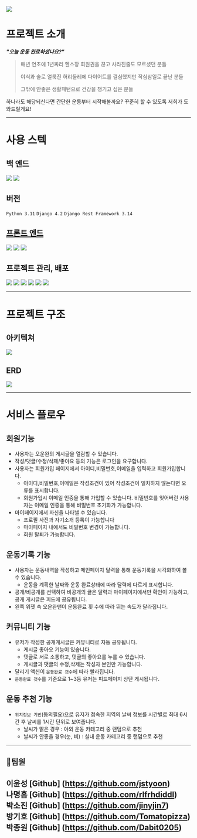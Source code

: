 <img src="https://capsule-render.vercel.app/api?type=waving&color=auto&height=200&section=header&text=오운완&fontSize=90" />

# 프로젝트 소개
**_"오늘 운동 완료하셨나요?"_**

>매년 연초에 1년짜리 헬스장 회원권을 끊고 사라진줄도 모르셨던 분들
>
>야식과 술로 얼룩진 허리둘레에 다이어트를 결심했지만 작심삼일로 끝난 분들
>
>그밖에 안좋은 생활패턴으로 건강을 챙기고 싶은 분들

하나라도 해당되신다면
간단한 운동부터 시작해볼까요?
꾸준히 할 수 있도록 저희가 도와드릴게요!

---
# 사용 스텍

## 백 엔드
<img src="https://img.shields.io/badge/python-3776AB?style=for-the-badge&logo=python&logoColor=white"> 
<img src="https://img.shields.io/badge/django-092E20?style=for-the-badge&logo=django&logoColor=white"> 

## 버전
`Python 3.11`
`Django 4.2`
`Django Rest Framework 3.14`

## [프론트 엔드](https://github.com/rlfrhdiddl/A8ooo_fr)
<img src="https://img.shields.io/badge/CSS3-1572B6?style=for-the-badge&logo=CSS3&logoColor=white">
<img src="https://img.shields.io/badge/html5-E34F26?style=for-the-badge&logo=html5&logoColor=white"> 
<img src="https://img.shields.io/badge/javascript-F7DF1E?style=for-the-badge&logo=javascript&logoColor=black">

## 프로젝트 관리, 배포
<img src="https://img.shields.io/badge/Git-F05032?style=for-the-badge&logo=Git&logoColor=white">
<img src="https://img.shields.io/badge/Github-181717?style=for-the-badge&logo=Github&logoColor=white">
<img src="https://img.shields.io/badge/Visual Studio Code-007ACC?style=for-the-badge&logo=Visual Studio Code&logoColor=white">
<img src="https://img.shields.io/badge/Gunicorn-499848?style=for-the-badge&logo=Gunicorn&logoColor=white">
<img src="https://img.shields.io/badge/NGINX-009639?style=for-the-badge&logo=NGINX&logoColor=white">
<img src="https://img.shields.io/badge/Amazon EC2-FF9900?style=for-the-badge&logo=Amazon EC2&logoColor=white">

---
# 프로젝트 구조
## 아키텍쳐
![](https://velog.velcdn.com/images/justyoon/post/6543815b-2c24-4bbc-937b-4d6b491025f0/image.png)

## ERD
![](https://github.com/jstyoon/TODAY-WORKOUT-DONE/assets/103176409/28136011-ab1d-4bc3-b2f1-38359dcf25a5)

---
# 서비스 플로우

## 회원기능
* 사용자는 오운완의 게시글을 열람할 수 있습니다. 
* 작성/댓글/수정/삭제/좋아요 등의 기능은 로그인을 요구합니다.
* 사용자는 회원가입 페이지에서 아이디,비밀번호,이메일을 입력하고 회원가입합니다.
  * 아이디,비밀번호,이메일은 작성조건이 있어 작성조건이 일치하지 않는다면 오류를 표시합니다.
  * 회원가입시 이메일 인증을 통해 가입할 수 있습니다. 비밀번호를 잊어버린 사용자는 이메일 인증을 통해 비밀번호 초기화가 가능합니다.
* 마이페이지에서 자신을 나타낼 수 있습니다.
	* 프로필 사진과 자기소개 등록이 가능합니다
	* 마이페이지 내에서도 비밀번호 변경이 가능합니다.
	* 회원 탈퇴가 가능합니다.


## 운동기록 기능
* 사용자는 운동내역을 작성하고 메인페이지 달력을 통해 운동기록을 시각화하여 볼 수 있습니다.
  * 운동을 계획한 날짜와 운동 완료상태에 따라 달력에 다르게 표시합니다.
* 공개/비공개를 선택하여 비공개의 글은 달력과 마이페이지에서만 확인이 가능하고, 공개 게시글은 피드에 공유됩니다.
* 왼쪽 위젯 속 오운완맨이 운동완료 횟 수에 따라 뛰는 속도가 달라집니다.


## 커뮤니티 기능
* 유저가 작성한 공개게시글은 커뮤니티로 자동 공유됩니다.
	* 게시글 좋아요 기능이 있습니다.
	* 댓글로 서로 소통하고, 댓글의 좋아요를 누를 수 있습니다.
  * 게시글과 댓글의 수정,삭제는 작성자 본인만 가능합니다.
* 달리기 액션이 `운동완료 갯수`에 따라 빨라집니다.
* `운동완료 갯수`를 기준으로 1~3등 유저는 피드페이지 상단 게시됩니다.



## 운동 추천 기능
* `위치정보 기반`(동의필요)으로 유저가 접속한 지역의 날씨 정보를 시간별로 최대 6시간 후 날씨를 1시간 단위로 보여줍니다.
  * 날씨가 맑은 경우 : 야외 운동 카테고리 중 랜덤으로 추천
  * 날씨가 안좋을 경우(눈, 비) : 실내 운동 카테고리 중 랜덤으로 추천

---
## 🎯팀원

이윤성 [Github] (https://github.com/jstyoon)  
나명흠 [Github] (https://github.com/rlfrhdiddl)  
박소진 [Github] (https://github.com/jinyjin7)  
방기호 [Github] (https://github.com/Tomatopizza)  
박종원 [Github] (https://github.com/Dabit0205)
---
